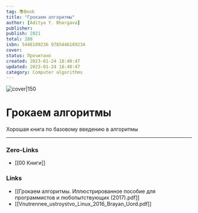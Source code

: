 ```yaml
---
tag: 📚Book
title: "Грокаем алгоритмы"
author: [Aditya Y. Bhargava]
publisher: 
publish: 2021
total: 288
isbn: 5446109236 9785446109234
cover: 
status: Прочитано
created: 2023-01-24 18:40:47
updated: 2023-01-24 18:40:47
category: Computer algorithms
---
```


![cover|150]()

# Грокаем алгоритмы

Хорошая книга по базовому введению в алгоритмы
___
### Zero-Links
- [[00 Книги]]

### Links
- [[Грокаем алгоритмы. Иллюстрированное пособие для программистов и любопытствующих (2017).pdf]]
- [[Vnutrennee_ustroystvo_Linux_2016_Brayan_Uord.pdf]]